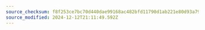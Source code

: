 ```yaml
---
source_checksum: f8f253ce7bc70d440dae99168ac482bfd11790d1ab221e80d93a79f9d95bf632
source_modified: 2024-12-12T21:11:49.592Z
---
```


